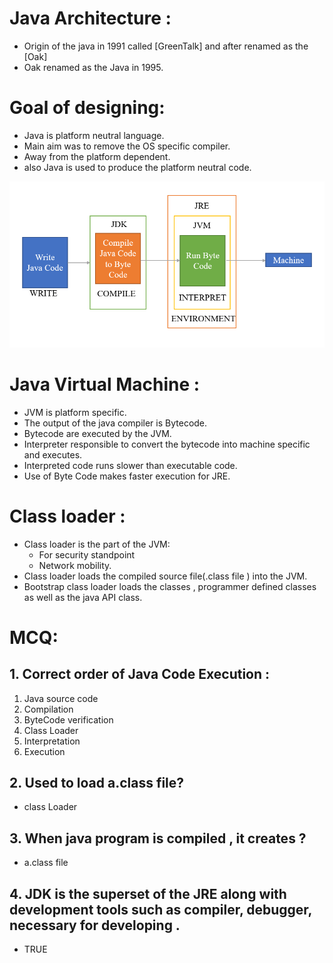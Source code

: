# Java Architecture :

- Origin of the java in 1991 called [GreenTalk] and    after renamed as the [Oak]
- Oak renamed as the Java in 1995.

# Goal of designing:

- Java is platform neutral language.
- Main aim was to remove the OS specific compiler.
- Away from the platform dependent.
- also Java is used to produce the platform neutral code.

![Architecture of Java](Arch.png)

# Java Virtual Machine :
- JVM is platform specific.
- The output of the java compiler is Bytecode.
- Bytecode are executed by the JVM.
- Interpreter responsible to convert the bytecode into machine specific and executes.
- Interpreted code runs slower than executable code.
- Use of Byte Code makes faster execution for JRE.
 
 # Class loader :
 - Class loader is the part of the JVM:
   - For security standpoint
   - Network mobility.
 - Class loader loads the compiled source file(.class file ) into the JVM. 
- Bootstrap class loader loads the classes , programmer defined classes as well as the java API class.

# MCQ:
## 1. Correct order of Java Code Execution :
1. Java source code
2. Compilation
3. ByteCode verification
4. Class Loader
5. Interpretation
6. Execution

## 2. Used to load a.class file?
- class Loader

## 3. When java program is compiled , it creates ?
- a.class file

## 4. JDK is the superset of the JRE along with development tools such as compiler, debugger, necessary for developing .
- TRUE







